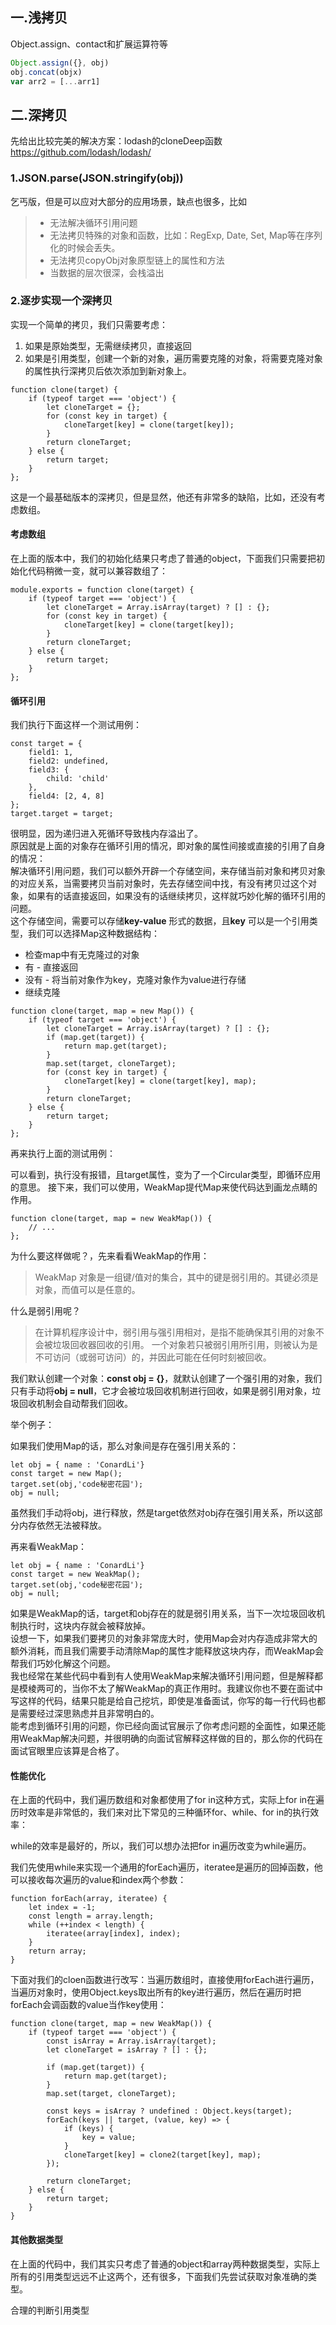 
## 一.浅拷贝
Object.assign、contact和扩展运算符等

```javascript
Object.assign({}, obj)
obj.concat(objx)
var arr2 = [...arr1]
```

## 二.深拷贝

先给出比较完美的解决方案：lodash的cloneDeep函数
https://github.com/lodash/lodash/

### 1.JSON.parse(JSON.stringify(obj))

乞丐版，但是可以应对大部分的应用场景，缺点也很多，比如

> + 无法解决循环引用问题
> + 无法拷贝特殊的对象和函数，比如：RegExp, Date, Set, Map等在序列化的时候会丢失。
> + 无法拷贝copyObj对象原型链上的属性和方法
> + 当数据的层次很深，会栈溢出

### 2.逐步实现一个深拷贝

实现一个简单的拷贝，我们只需要考虑：

1. 如果是原始类型，无需继续拷贝，直接返回
2. 如果是引用类型，创建一个新的对象，遍历需要克隆的对象，将需要克隆对象的属性执行深拷贝后依次添加到新对象上。

```
function clone(target) {
    if (typeof target === 'object') {
        let cloneTarget = {};
        for (const key in target) {
            cloneTarget[key] = clone(target[key]);
        }
        return cloneTarget;
    } else {
        return target;
    }
};
```

这是一个最基础版本的深拷贝，但是显然，他还有非常多的缺陷，比如，还没有考虑数组。

#### 考虑数组

在上面的版本中，我们的初始化结果只考虑了普通的object，下面我们只需要把初始化代码稍微一变，就可以兼容数组了：

```
module.exports = function clone(target) {
    if (typeof target === 'object') {
        let cloneTarget = Array.isArray(target) ? [] : {};
        for (const key in target) {
            cloneTarget[key] = clone(target[key]);
        }
        return cloneTarget;
    } else {
        return target;
    }
};
```
#### 循环引用

我们执行下面这样一个测试用例：

```
const target = {
    field1: 1,
    field2: undefined,
    field3: {
        child: 'child'
    },
    field4: [2, 4, 8]
};
target.target = target;
```

很明显，因为递归进入死循环导致栈内存溢出了。  
原因就是上面的对象存在循环引用的情况，即对象的属性间接或直接的引用了自身的情况：  
解决循环引用问题，我们可以额外开辟一个存储空间，来存储当前对象和拷贝对象的对应关系，当需要拷贝当前对象时，先去存储空间中找，有没有拷贝过这个对象，如果有的话直接返回，如果没有的话继续拷贝，这样就巧妙化解的循环引用的问题。  
这个存储空间，需要可以存储**key-value** 形式的数据，且**key** 可以是一个引用类型，我们可以选择Map这种数据结构：  

+ 检查map中有无克隆过的对象
+ 有 - 直接返回
+ 没有 - 将当前对象作为key，克隆对象作为value进行存储
+ 继续克隆

```
function clone(target, map = new Map()) {
    if (typeof target === 'object') {
        let cloneTarget = Array.isArray(target) ? [] : {};
        if (map.get(target)) {
            return map.get(target);
        }
        map.set(target, cloneTarget);
        for (const key in target) {
            cloneTarget[key] = clone(target[key], map);
        }
        return cloneTarget;
    } else {
        return target;
    }
};
```

再来执行上面的测试用例：

可以看到，执行没有报错，且target属性，变为了一个Circular类型，即循环应用的意思。
接下来，我们可以使用，WeakMap提代Map来使代码达到画龙点睛的作用。  

```
function clone(target, map = new WeakMap()) {
    // ...
};
```

为什么要这样做呢？，先来看看WeakMap的作用：

> WeakMap 对象是一组键/值对的集合，其中的键是弱引用的。其键必须是对象，而值可以是任意的。

什么是弱引用呢？

> 在计算机程序设计中，弱引用与强引用相对，是指不能确保其引用的对象不会被垃圾回收器回收的引用。 一个对象若只被弱引用所引用，则被认为是不可访问（或弱可访问）的，并因此可能在任何时刻被回收。

我们默认创建一个对象：**const obj = {}**，就默认创建了一个强引用的对象，我们只有手动将**obj = null**，它才会被垃圾回收机制进行回收，如果是弱引用对象，垃圾回收机制会自动帮我们回收。

举个例子：  

如果我们使用Map的话，那么对象间是存在强引用关系的：

```
let obj = { name : 'ConardLi'}
const target = new Map();
target.set(obj,'code秘密花园');
obj = null;
```

虽然我们手动将obj，进行释放，然是target依然对obj存在强引用关系，所以这部分内存依然无法被释放。

再来看WeakMap：

```
let obj = { name : 'ConardLi'}
const target = new WeakMap();
target.set(obj,'code秘密花园');
obj = null;
```
如果是WeakMap的话，target和obj存在的就是弱引用关系，当下一次垃圾回收机制执行时，这块内存就会被释放掉。  
设想一下，如果我们要拷贝的对象非常庞大时，使用Map会对内存造成非常大的额外消耗，而且我们需要手动清除Map的属性才能释放这块内存，而WeakMap会帮我们巧妙化解这个问题。  
我也经常在某些代码中看到有人使用WeakMap来解决循环引用问题，但是解释都是模棱两可的，当你不太了解WeakMap的真正作用时。我建议你也不要在面试中写这样的代码，结果只能是给自己挖坑，即使是准备面试，你写的每一行代码也都是需要经过深思熟虑并且非常明白的。  
能考虑到循环引用的问题，你已经向面试官展示了你考虑问题的全面性，如果还能用WeakMap解决问题，并很明确的向面试官解释这样做的目的，那么你的代码在面试官眼里应该算是合格了。  

#### 性能优化

在上面的代码中，我们遍历数组和对象都使用了for in这种方式，实际上for in在遍历时效率是非常低的，我们来对比下常见的三种循环for、while、for in的执行效率：

while的效率是最好的，所以，我们可以想办法把for in遍历改变为while遍历。

我们先使用while来实现一个通用的forEach遍历，iteratee是遍历的回掉函数，他可以接收每次遍历的value和index两个参数：

```
function forEach(array, iteratee) {
    let index = -1;
    const length = array.length;
    while (++index < length) {
        iteratee(array[index], index);
    }
    return array;
}
```

下面对我们的cloen函数进行改写：当遍历数组时，直接使用forEach进行遍历，当遍历对象时，使用Object.keys取出所有的key进行遍历，然后在遍历时把forEach会调函数的value当作key使用：

```
function clone(target, map = new WeakMap()) {
    if (typeof target === 'object') {
        const isArray = Array.isArray(target);
        let cloneTarget = isArray ? [] : {};

        if (map.get(target)) {
            return map.get(target);
        }
        map.set(target, cloneTarget);

        const keys = isArray ? undefined : Object.keys(target);
        forEach(keys || target, (value, key) => {
            if (keys) {
                key = value;
            }
            cloneTarget[key] = clone2(target[key], map);
        });

        return cloneTarget;
    } else {
        return target;
    }
}
```

#### 其他数据类型

在上面的代码中，我们其实只考虑了普通的object和array两种数据类型，实际上所有的引用类型远远不止这两个，还有很多，下面我们先尝试获取对象准确的类型。

合理的判断引用类型
